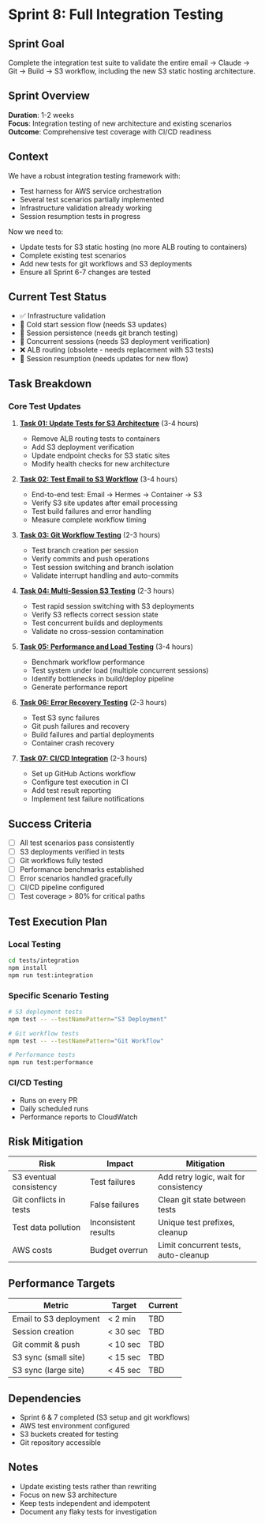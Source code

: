 # Sprint 8: Full Integration Testing

## Sprint Goal
Complete the integration test suite to validate the entire email → Claude → Git → Build → S3 workflow, including the new S3 static hosting architecture.

## Sprint Overview
**Duration**: 1-2 weeks  
**Focus**: Integration testing of new architecture and existing scenarios  
**Outcome**: Comprehensive test coverage with CI/CD readiness

## Context
We have a robust integration testing framework with:
- Test harness for AWS service orchestration
- Several test scenarios partially implemented
- Infrastructure validation already working
- Session resumption tests in progress

Now we need to:
- Update tests for S3 static hosting (no more ALB routing to containers)
- Complete existing test scenarios
- Add new tests for git workflows and S3 deployments
- Ensure all Sprint 6-7 changes are tested

## Current Test Status
- ✅ Infrastructure validation
- 🔧 Cold start session flow (needs S3 updates)
- 🔧 Session persistence (needs git branch testing)
- 🔧 Concurrent sessions (needs S3 deployment verification)
- ❌ ALB routing (obsolete - needs replacement with S3 tests)
- 🔧 Session resumption (needs updates for new flow)

## Task Breakdown

### Core Test Updates

1. **[Task 01: Update Tests for S3 Architecture](01-update-tests-s3-architecture.md)** (3-4 hours)
   - Remove ALB routing tests to containers
   - Add S3 deployment verification
   - Update endpoint checks for S3 static sites
   - Modify health checks for new architecture

2. **[Task 02: Test Email to S3 Workflow](02-test-email-to-s3-workflow.md)** (3-4 hours)
   - End-to-end test: Email → Hermes → Container → S3
   - Verify S3 site updates after email processing
   - Test build failures and error handling
   - Measure complete workflow timing

3. **[Task 03: Git Workflow Testing](03-test-git-workflow.md)** (2-3 hours)
   - Test branch creation per session
   - Verify commits and push operations
   - Test session switching and branch isolation
   - Validate interrupt handling and auto-commits

4. **[Task 04: Multi-Session S3 Testing](04-test-multi-session-s3.md)** (2-3 hours)
   - Test rapid session switching with S3 deployments
   - Verify S3 reflects correct session state
   - Test concurrent builds and deployments
   - Validate no cross-session contamination

5. **[Task 05: Performance and Load Testing](05-performance-load-testing.md)** (3-4 hours)
   - Benchmark workflow performance
   - Test system under load (multiple concurrent sessions)
   - Identify bottlenecks in build/deploy pipeline
   - Generate performance report

6. **[Task 06: Error Recovery Testing](06-error-recovery-testing.md)** (2-3 hours)
   - Test S3 sync failures
   - Git push failures and recovery
   - Build failures and partial deployments
   - Container crash recovery

7. **[Task 07: CI/CD Integration](07-cicd-integration.md)** (2-3 hours)
   - Set up GitHub Actions workflow
   - Configure test execution in CI
   - Add test result reporting
   - Implement test failure notifications

## Success Criteria
- [ ] All test scenarios pass consistently
- [ ] S3 deployments verified in tests
- [ ] Git workflows fully tested
- [ ] Performance benchmarks established
- [ ] Error scenarios handled gracefully
- [ ] CI/CD pipeline configured
- [ ] Test coverage > 80% for critical paths

## Test Execution Plan

### Local Testing
```bash
cd tests/integration
npm install
npm run test:integration
```

### Specific Scenario Testing
```bash
# S3 deployment tests
npm test -- --testNamePattern="S3 Deployment"

# Git workflow tests
npm test -- --testNamePattern="Git Workflow"

# Performance tests
npm run test:performance
```

### CI/CD Testing
- Runs on every PR
- Daily scheduled runs
- Performance reports to CloudWatch

## Risk Mitigation
| Risk | Impact | Mitigation |
|------|--------|------------|
| S3 eventual consistency | Test failures | Add retry logic, wait for consistency |
| Git conflicts in tests | False failures | Clean git state between tests |
| Test data pollution | Inconsistent results | Unique test prefixes, cleanup |
| AWS costs | Budget overrun | Limit concurrent tests, auto-cleanup |

## Performance Targets
| Metric | Target | Current |
|--------|--------|---------|
| Email to S3 deployment | < 2 min | TBD |
| Session creation | < 30 sec | TBD |
| Git commit & push | < 10 sec | TBD |
| S3 sync (small site) | < 15 sec | TBD |
| S3 sync (large site) | < 45 sec | TBD |

## Dependencies
- Sprint 6 & 7 completed (S3 setup and git workflows)
- AWS test environment configured
- S3 buckets created for testing
- Git repository accessible

## Notes
- Update existing tests rather than rewriting
- Focus on new S3 architecture
- Keep tests independent and idempotent
- Document any flaky tests for investigation